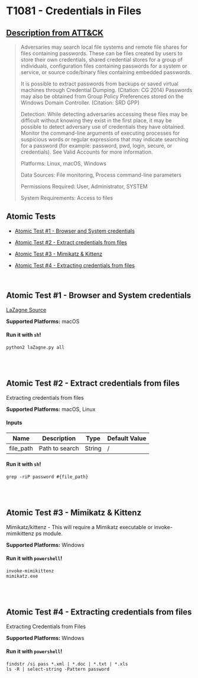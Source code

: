 # T1081 - Credentials in Files
## [Description from ATT&CK](https://attack.mitre.org/wiki/Technique/T1081)
<blockquote>Adversaries may search local file systems and remote file shares for files containing passwords.  These can be files created by users to store their own credentials, shared credential stores for a group of individuals, configuration files containing passwords for a system or service, or source code/binary files containing embedded passwords.

It is possible to extract passwords from backups or saved virtual machines through Credential Dumping. (Citation: CG 2014) Passwords may also be obtained from Group Policy Preferences stored on the Windows Domain Controller. (Citation: SRD GPP)

Detection: While detecting adversaries accessing these files may be difficult without knowing they exist in the first place, it may be possible to detect adversary use of credentials they have obtained. Monitor the command-line arguments of executing processes for suspicious words or regular expressions that may indicate searching for a password (for example: password, pwd, login, secure, or credentials). See Valid Accounts for more information.

Platforms: Linux, macOS, Windows

Data Sources: File monitoring, Process command-line parameters

Permissions Required: User, Administrator, SYSTEM

System Requirements: Access to files</blockquote>

## Atomic Tests

- [Atomic Test #1 - Browser and System credentials](#atomic-test-1---browser-and-system-credentials)

- [Atomic Test #2 - Extract credentials from files](#atomic-test-2---extract-credentials-from-files)

- [Atomic Test #3 - Mimikatz & Kittenz](#atomic-test-3---mimikatz--kittenz)

- [Atomic Test #4 - Extracting credentials from files](#atomic-test-4---extracting-credentials-from-files)


<br/>

## Atomic Test #1 - Browser and System credentials
[LaZagne Source](https://github.com/AlessandroZ/LaZagne)

**Supported Platforms:** macOS


#### Run it with `sh`!
```
python2 laZagne.py all
```
<br/>
<br/>

## Atomic Test #2 - Extract credentials from files
Extracting credentials from files

**Supported Platforms:** macOS, Linux


#### Inputs
| Name | Description | Type | Default Value | 
|------|-------------|------|---------------|
| file_path | Path to search | String | /|

#### Run it with `sh`!
```
grep -riP password #{file_path}
```
<br/>
<br/>

## Atomic Test #3 - Mimikatz & Kittenz
Mimikatz/kittenz - This will require a Mimikatz executable or invoke-mimikittenz ps module.

**Supported Platforms:** Windows


#### Run it with `powershell`!
```
invoke-mimikittenz
mimikatz.exe
```
<br/>
<br/>

## Atomic Test #4 - Extracting credentials from files
Extracting Credentials from Files

**Supported Platforms:** Windows


#### Run it with `powershell`!
```
findstr /si pass *.xml | *.doc | *.txt | *.xls
ls -R | select-string -Pattern password
```
<br/>
